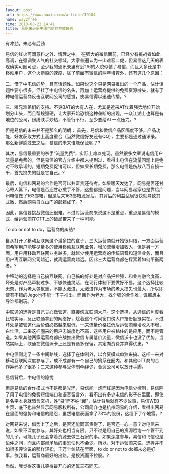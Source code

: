 ```yaml
---
layout: post
url: https://www.huxiu.com/article/19184
name: way2free
time: 2013-08-22 14:41
title: 易信未必是中国电信的神效良药
---
```

有冲劲，未必有后劲

易信的红火可谓意料之外、情理之中。 在强大的微信面前，已经少有挑战者如此高调，在强调聚人气的社交领域，大家普遍认为一山难容二虎，但易信这几天的表现确实可圈可点，至少我的通讯录里有近1/6的人貌似装了易信，而且大多还是中移动用户，这个火箭般的速度，除了前面有微信的两年培育外，还有这几个原因：

二、借了中电信的势，具有话题性。如果说这个只是网易推出的一个产品，估计话题性要小很多。但挂了中电信的名头，再加上运营商提供的免费资源噱头，就有了种电信运营商反击互联网公司的感觉，使易信得以迅速传播。?

三、难兄难弟们的支持。不爽BAT的大有人在，尤其是近来AT仗着强势地位开始划分山头，而且帮规强硬，让大家开始恐惧这种垄断的出现，一众江湖上也算是有地位的公司，纷纷联手炒热，不管行不行，至少要给AT一点压力。?

但是易信的未来并不是那么的明朗： 首先，易信和微信产品区隔度不够。产品功能，好友获取方式上高度重合（当然微信好友还有QQ），主要都是通过通讯录。那么新鲜感过去之后，易信的未来谁能保证呢？?

其次，易信最重要的杀手“流量免费”，实际上难以兑现。虽然很多文章说电信用户流量是免费的，但是易信的官方介绍中都未提到过，看得出电信在流量问题上是绝对不敢承诺的，短期免费促销可以，但如果长期免费，那么电信是伤敌八百自损一千，首先损失的就是它自己。?

最后，电信和网易的合作是否可以共富贵还待考。如果哪天发达了，网易是否还甘心寄人篱下，电信是否还甘心撒手不管，这些都是问题，当年网易起家也是靠给广州电信做了163邮箱，但是后来163邮箱发家后，其背后的利益乱局很快就导致其式微，然后网易自立山门的邮箱成了。?

因此，易信要挑战微信还很难。不过对运营商来说这不是重点，重点是易信的模式，给运营商在OTT上的破局带来了一种可能。

To do or not to do，运营商的纠结?

自从打开了移动互联网这个潘多拉的盒子，三大运营商就开始很纠结，一方面运营商希望用户能够尽量多的使用移动互联网业务，增加流量增加收入，但是另一方面，用户用移动互联网业务越多，就越少使用运营商的传统语音和短信业务，而且用户离互联网公司越近，就离运营商越远。因此三大运营商都在探索着如何平衡两者。?

中移动的选择是自己搞互联网。自己搞的好处是对产品把控强，和业务融合度高，坏处是对产品牵制过多、不够快速灵活，在现行体制下要做好不易。这个选择比较无奈，作为老大包袱重，不能太激进，太激进作为市场的老大损失也最大，所以即使有不错的Jego也不能一下子推出。而且作为老大，找个强的合作难，谁都想主导谁都别玩。?

中联通的选择是自己甘心做管道，直接傍互联网大户。这个选择，从通信的角度看比较实际，反正联通拿到的网络好，趁着这个时间窗口傍大户抢份额挺实在。不过坏处是被管道化后价值必然越来越低，一来流量价格拉低后运营商量增收入不增，白忙活，二来这样圈来的用户忠诚度也不高，这些用户被黏住的是应用，而不是管道。如果其他两家运营商都应战推出微信专属低价流量，微信沃卡也没了优势。当然实际上，联通在微信沃卡上还是有诸多保留，其定向资费并算得优惠。?

中电信则走了一条中间路线，选择了在体制外，以合资模式单独来搞。这样一来对移动互联网深度参与了，成不成都有一个自己的嫡系在圈内，和其他OTT商的合作筹码多了很多；二来这种参与受体制牵绊少，合资公司可以放开手脚。

易信背后，中电信的隐忧

但是易信的合作模式也不是都是光环，易信能一炮而红是因为电信少控制，易信除了用了电信的免费短信端口和语音留言外，看不出有多少电信的影子在里面，即使是名字本身就暗含玄机，姓“易”而不姓“翼”，估计背后就有不少故事，易信WEB主页，底下也赫然显示网易版权所有，公司简介也是杭州网易的介绍，看得出网易在里面的强势和电信的隐忍，虽然电信表面拿了73%的股份，这埋下了个地雷。?

对网易来说，借势上了之后，是否还能同富贵得了，是否还一心一意？对电信来说，如果不深度参与，其好处也相当有限，只不过是用自己的资源喂饱一个管不到的儿子，可能儿子还会拿着资源去做三石家的事。如果深度参与，易信和飞信也是伯仲之间，而且内部闹矛盾的事恐怕也不会少。所以，对于运营商来说，选择并不如很多评论说的那样轻松，千万个纠结在里面，to do or not to do都未必是好事。依我看，运营商最好的出路，是投资而不控股。?

当然，我觉得这事儿笑得最开心的还属三石同志。

